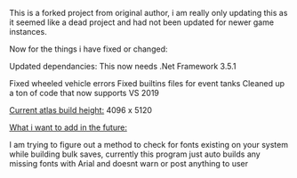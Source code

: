 This is a forked project from original author, i am really only updating this as it seemed like a dead project and had not been updated for newer game instances. 


Now for the things i have fixed or changed:

Updated dependancies: 
This now needs .Net Framework 3.5.1

Fixed wheeled vehicle errors
Fixed builtins files for event tanks
Cleaned up a ton of code that now supports VS 2019 





<u>Current atlas build height:</u> 4096 x 5120


<u>What i want to add in the future:</u>

I am trying to figure out a method to check for fonts existing on your system while building bulk saves, currently this program just auto builds any missing fonts with Arial and doesnt warn or post anything to user
